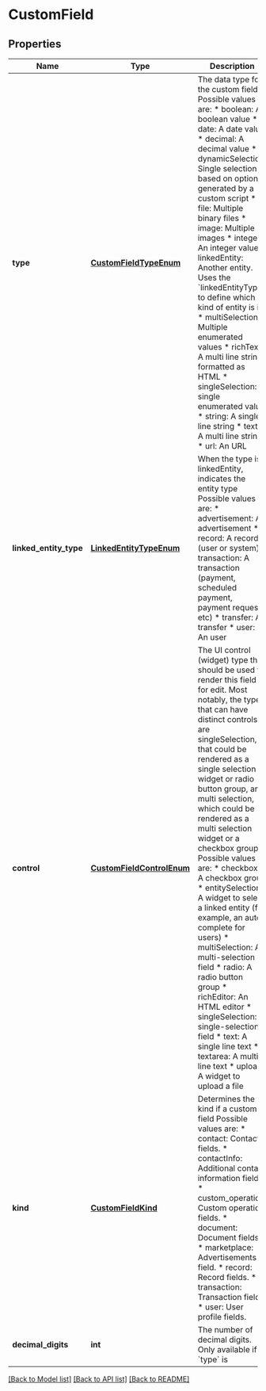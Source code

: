 # CustomField

## Properties
Name | Type | Description | Notes
------------ | ------------- | ------------- | -------------
**type** | [**CustomFieldTypeEnum**](CustomFieldTypeEnum.md) | The data type for the custom field Possible values are: * boolean: A boolean value * date: A date value * decimal: A decimal value * dynamicSelection: Single selection based on options generated by a custom script * file: Multiple binary files * image: Multiple images * integer: An integer value * linkedEntity: Another entity. Uses the &#x60;linkedEntityType&#x60; to define which kind of entity is it * multiSelection: Multiple enumerated values * richText: A multi line string formatted as HTML * singleSelection: A single enumerated value * string: A single line string * text: A multi line string * url: An URL  | [optional] 
**linked_entity_type** | [**LinkedEntityTypeEnum**](LinkedEntityTypeEnum.md) | When the type is linkedEntity, indicates the entity type Possible values are: * advertisement: An advertisement * record: A record (user or system) * transaction: A transaction (payment, scheduled payment, payment request, etc) * transfer: A transfer * user: An user  | [optional] 
**control** | [**CustomFieldControlEnum**](CustomFieldControlEnum.md) | The UI control (widget) type that should be used to render this field for edit. Most notably, the types that can have distinct controls are singleSelection, that could be rendered as a single selection widget or radio button group, and multi selection, which could be rendered as a multi selection widget or a checkbox group. Possible values are: * checkbox: A checkbox group * entitySelection: A widget to select a linked entity (for example, an auto-complete for users) * multiSelection: A multi-selection field * radio: A radio button group * richEditor: An HTML editor * singleSelection: A single-selection field * text: A single line text * textarea: A multi line text * upload: A widget to upload a file  | [optional] 
**kind** | [**CustomFieldKind**](CustomFieldKind.md) | Determines the kind if a custom field Possible values are: * contact: Contact fields. * contactInfo: Additional contact information fields. * custom_operation: Custom operation fields. * document: Document fields. * marketplace: Advertisements field. * record: Record fields. * transaction: Transaction fields. * user: User profile fields.  | [optional] 
**decimal_digits** | **int** | The number of decimal digits. Only available if &#x60;type&#x60; is  | [optional] 

[[Back to Model list]](../README.md#documentation-for-models) [[Back to API list]](../README.md#documentation-for-api-endpoints) [[Back to README]](../README.md)


